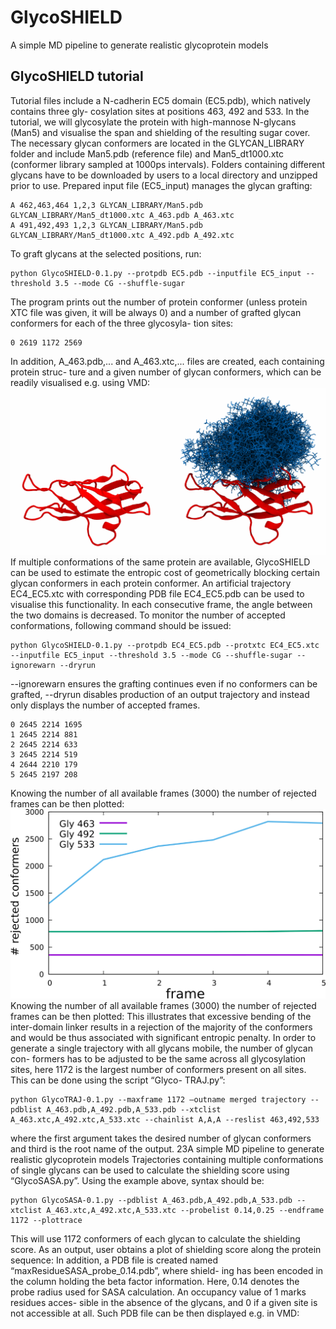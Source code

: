 # GlycoSHIELD
A simple MD pipeline to generate realistic glycoprotein models

## GlycoSHIELD tutorial
Tutorial files include a N-cadherin EC5 domain (EC5.pdb), which natively contains three gly-
cosylation sites at positions 463, 492 and 533. In the tutorial, we will glycosylate the protein
with high-mannose N-glycans (Man5) and visualise the span and shielding of the resulting
sugar cover. The necessary glycan conformers are located in the GLYCAN_LIBRARY folder
and include Man5.pdb (reference file) and Man5_dt1000.xtc (conformer library sampled at
1000ps intervals). Folders containing different glycans have to be downloaded by users to a
local directory and unzipped prior to use.
Prepared input file (EC5_input) manages the glycan grafting:
```
A 462,463,464 1,2,3 GLYCAN_LIBRARY/Man5.pdb GLYCAN_LIBRARY/Man5_dt1000.xtc A_463.pdb A_463.xtc
A 491,492,493 1,2,3 GLYCAN_LIBRARY/Man5.pdb GLYCAN_LIBRARY/Man5_dt1000.xtc A_492.pdb A_492.xtc
```
To graft glycans at the selected positions, run:
```
python GlycoSHIELD-0.1.py --protpdb EC5.pdb --inputfile EC5_input --threshold 3.5 --mode CG --shuffle-sugar
```
The program prints out the number of protein conformer (unless protein XTC file was given, it
will be always 0) and a number of grafted glycan conformers for each of the three glycosyla-
tion sites:
```
0 2619 1172 2569
```
In addition, A_463.pdb,... and A_463.xtc,... files are created, each containing protein struc-
ture and a given number of glycan conformers, which can be readily visualised e.g. using
VMD:
<img src="TUTORIAL/IMG/tut1.svg.png">
If multiple conformations of the same protein are available, GlycoSHIELD can be used to
estimate the entropic cost of geometrically blocking certain glycan conformers in each protein
conformer. An artificial trajectory EC4_EC5.xtc with corresponding PDB file EC4_EC5.pdb
can be used to visualise this functionality. In each consecutive frame, the angle between the
two domains is decreased. To monitor the number of accepted conformations, following
command should be issued:
```
python GlycoSHIELD-0.1.py --protpdb EC4_EC5.pdb --protxtc EC4_EC5.xtc --inputfile EC5_input --threshold 3.5 --mode CG --shuffle-sugar --ignorewarn --dryrun 
```
--ignorewarn ensures the grafting continues even if no conformers can be grafted, --dryrun
disables production of an output trajectory and instead only displays the number of accepted
frames.
```
0 2645 2214 1695 
1 2645 2214 881 
2 2645 2214 633 
3 2645 2214 519 
4 2644 2210 179 
5 2645 2197 208
```
Knowing the number of all available frames (3000) the number of rejected frames can be
then plotted:
<img src="TUTORIAL/IMG/tut5.svg.png">
Knowing the number of all available frames (3000) the number of rejected frames can be
then plotted:
This illustrates that excessive bending of the inter-domain linker results in a rejection of the
majority of the conformers and would be thus associated with significant entropic penalty.
In order to generate a single trajectory with all glycans mobile, the number of glycan con-
formers has to be adjusted to be the same across all glycosylation sites, here 1172 is the
largest number of conformers present on all sites. This can be done using the script “Glyco-
TRAJ.py”:
```
python GlycoTRAJ-0.1.py --maxframe 1172 –outname merged trajectory --pdblist A_463.pdb,A_492.pdb,A_533.pdb --xtclist A_463.xtc,A_492.xtc,A_533.xtc --chainlist A,A,A --reslist 463,492,533
```
where the first argument takes the desired number of glycan conformers and third is the root
name of the output.
23A simple MD pipeline to generate realistic glycoprotein models
Trajectories containing multiple conformations of single glycans can be used to calculate the
shielding score using “GlycoSASA.py”. Using the example above, syntax should be:
```
python GlycoSASA-0.1.py --pdblist A_463.pdb,A_492.pdb,A_533.pdb --xtclist A_463.xtc,A_492.xtc,A_533.xtc --probelist 0.14,0.25 --endframe 1172 --plottrace
```
This will use 1172 conformers of each glycan to calculate the shielding score. As an output,
user obtains a plot of shielding score along the protein sequence:
In addition, a PDB file is created named “maxResidueSASA_probe_0.14.pdb”, where shield-
ing has been encoded in the column holding the beta factor information. Here, 0.14 denotes
the probe radius used for SASA calculation. An occupancy value of 1 marks residues acces-
sible in the absence of the glycans, and 0 if a given site is not accessible at all. Such PDB file
can be then displayed e.g. in VMD:
